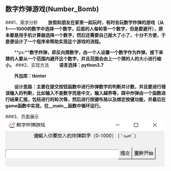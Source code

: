 ## 数字炸弹游戏(Number_Bomb)
###1、需求分析
&emsp;&emsp;**放假和朋友在家里一起玩时，有时会玩数字炸弹的游戏（从1——1000的数字中选择一个数字，后面的人每轮答一个数字，但是要避开），原本都是用手机计算器选择一个数字，然后还需要自己报大了小了，十分不方便，于是便设计了一个程序来帮助实现这个游戏的流程。**

&emsp;&emsp;**ps:****数字炸弹，即反向猜数字，由一个人设置一个数字作为炸弹，接下来猜的人要从一个范围内避开这个数字，并且范围会由上一个猜的人的大小进行缩小。**
###2、实现方法
&emsp;&emsp;**语言选择：python3.7**

&emsp;&emsp;**外加库：tkinter**

&emsp;&emsp;**设计思路：主要在提交按钮函数中进行炸弹数字的判断并计数，并且要进行错误输入的判断，比如输入不是数字而是中文，输入越界等，踩中炸弹由一个函数进行结果汇报，包括进行的轮次等，然后进行按键布局以及绑定按键功能，并最后在game函数中实现，在__main__函数中循环运行。**

###3、页面展示
![](./img.png)
